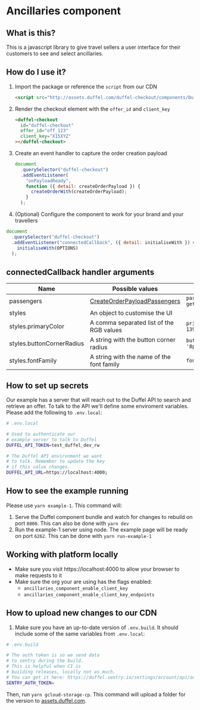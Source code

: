 # Ancillaries component

## What is this?

This is a javascript library to give travel sellers a user interface for their customers to see and select ancillaries.

## How do I use it?

1. Import the package or reference the `script` from our CDN

   ```html
   <script src="http://assets.duffel.com/duffel-checkout/components/DuffelCheckoutCustomElement.js/index.js"></script>
   ```

2. Render the checkout element with the `offer_id` and `client_key`

   ```html
   <duffel-checkout
     id="duffel-checkout"
     offer_id="off_123"
     client_key="X15XYZ"
   ></duffel-checkout>
   ```

3. Create an event handler to capture the order creation payload

   ```js
   document
     .querySelector("duffel-checkout")
     .addEventListener(
       "onPayloadReady",
       function ({ detail: createOrderPayload }) {
         createOrderWith(createOrderPayload);
       }
     );
   ```

4. (Optional) Configure the component to work for your brand and your travellers

```js
document
  .querySelector("duffel-checkout")
  .addEventListener("connectedCallback", ({ detail: initialiseWith }) =>
    initialiseWith(OPTIONS)
  );
```

## connectedCallback handler arguments

| Name                      | **Possible values**                                             | **Example**                       |
| ------------------------- | --------------------------------------------------------------- | --------------------------------- |
| passengers                | [CreateOrderPayloadPassengers](src/types/CreateOrderPayload.ts) | `passengers: getValuesFromForm()` |
| styles                    | An object to customise the UI                                   |                                   |
| styles.primaryColor       | A comma separated list of the RGB values                        | `primaryColor: '34, 139, 34'`     |
| styles.buttonCornerRadius | A string with the button corner radius                          | `buttonCornerRadius: '8px'`       |
| styles.fontFamily         | A string with the name of the font family                       | `fontFamily: 'Menlo'`             |

## How to set up secrets

Our example has a server that will reach out to the Duffel API to search and retrieve an offer. To talk to the API we'll define some enviroment variables. Please add the following to `.env.local`:

```sh
# .env.local

# Used to authenticate our
# example server to talk to Duffel
DUFFEL_API_TOKEN=test_duffel_dev_rw

# The Duffel API environment we want
# to talk. Remember to update the key
# if this value changes.
DUFFEL_API_URL=https://localhost:4000;
```

## How to see the example running

Please use `yarn example-1`. This command will:

1. Serve the Duffel component bundle and watch for changes to rebuild on port `8000`. This can also be done with `yarn dev`
2. Run the example-1 server using node. The example page will be ready on port `6262`. This can be done with `yarn run-example-1`

## Working with platform locally

- Make sure you visit https://localhost:4000 to allow your browser to make requests to it
- Make sure the org your are using has the flags enabled:
  - `ancillaries_component_enable_client_key`
  - `ancillaries_component_enable_client_key_endpoints`

## How to upload new changes to our CDN

1. Make sure you have an up-to-date version of `.env.build`. It should include some of the same variables from `.env.local`:

```sh
# .env.build

# The auth token is so we send data
# to sentry during the build.
# This is helpful when CI is
# building releases, locally not as much.
# You can get it here: https://duffel.sentry.io/settings/account/api/auth-tokens
SENTRY_AUTH_TOKEN=
```

Then, run `yarn gcloud-storage-cp`. This command will upload a folder for the version to [assets.duffel.com](<https://console.cloud.google.com/storage/browser/duffel-assets/ancillaries-component;tab=objects?project=duffel-prod-fda1bc52&pageState=(%22StorageObjectListTable%22:(%22f%22:%22%255B%255D%22))&prefix=&forceOnObjectsSortingFiltering=false>).
